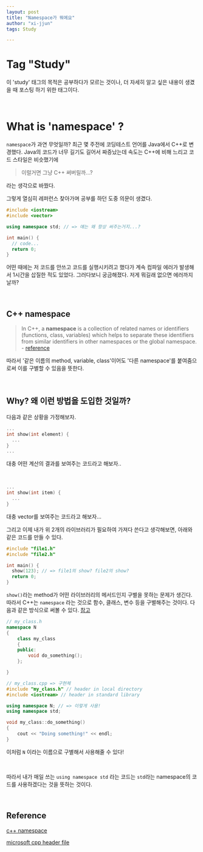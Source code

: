 ```yaml
---
layout: post
title: "Namespace가 뭐에요"
author: "xi-jjun"
tags: Study

---
```


# Tag "Study"

이 'study' 태그의 목적은 공부하다가 모르는 것이나, 더 자세히 알고 싶은 내용이 생겼을 때 포스팅 하기 위한 태그이다.

<br>

# What is 'namespace' ?

`namespace`가 과연 무엇일까? 최근 몇 주전에 코딩테스트 언어를 Java에서 C++로 변경했다. Java의 코드가 너무 길기도 길어서 짜증났는데 속도는 C++에 비해 느리고 코드 스타일은 비슷했기에 

> 이럴거면 그냥 C++ 써버릴까...?

라는 생각으로 바꿨다.

그렇게 열심히 레퍼런스 찾아가며 공부를 하던 도중 의문이 생겼다.

```c++
#include <iostream>
#include <vector>

using namespace std; // => 얘는 왜 항상 써주는거지...?

int main() {
  // code...
  return 0;
}
```

어떤 때에는 저 코드를 안쓰고 코드를 실행시키려고 했다가 계속 컴파일 에러가 발생해서 1시간을 삽질한 적도 있었다. 그러다보니 궁금해졌다. 저게 뭐길래 없으면 에러까지 날까?

<br>

## C++ namespace

> In C++, a **namespace** is a collection of related names or identifiers (functions, class, variables) which helps to separate these identifiers from similar identifiers in other namespaces or the global  namespace. - [reference](https://www.programiz.com/cpp-programming/std-namespace)

따라서 '같은 이름의 method, variable, class'이어도 '다른 namespace'를 붙여줌으로써 이를 구별할 수 있음을 뜻한다.

<br>

## Why? 왜 이런 방법을 도입한 것일까?

다음과 같은 상황을 가정해보자.

```c++
...
int show(int element) {
  ...
}
...
```

대충 어떤 계산의 결과를 보여주는 코드라고 해보자..

<br>

```c++
...
int show(int item) {
  ...
}
```

대충 vector를 보여주는 코드라고 해보자...

그리고 이제 내가 위 2개의 라이브러리가 필요하여 가져다 쓴다고 생각해보면, 아래와 같은 코드를 만들 수 있다.

```c++
#include "file1.h"
#include "file2.h"

int main() {
  show(123); // => file1의 show? file2의 show?
  return 0;
}
```

`show()`라는 method가 어떤 라이브러리의 메서드인지 구별을 못하는 문제가 생긴다. 따라서 C++는 `namespace` 라는 것으로 함수, 클래스, 변수 등을 구별해주는 것이다. 다음과 같은 방식으로 써볼 수 있다. [참고](https://learn.microsoft.com/ko-kr/cpp/cpp/header-files-cpp?view=msvc-170)

```c++
// my_class.h
namespace N
{
    class my_class
    {
    public:
        void do_something();
    };

}
```

```c++
// my_class.cpp => 구현체
#include "my_class.h" // header in local directory
#include <iostream> // header in standard library

using namespace N; // => 이렇게 사용!
using namespace std;

void my_class::do_something()
{
    cout << "Doing something!" << endl;
}
```

이처럼 `N` 이라는 이름으로 구별해서 사용해줄 수 있다!

<br>

따라서 내가 매일 쓰는 `using namespace std` 라는 코드는 `std`라는 namespace의 코드를 사용하겠다는 것을 뜻하는 것이다.

<br>

## Reference

[c++ namespace](https://www.programiz.com/cpp-programming/std-namespace)

[microsoft cpp header file](https://learn.microsoft.com/ko-kr/cpp/cpp/header-files-cpp?view=msvc-170)

